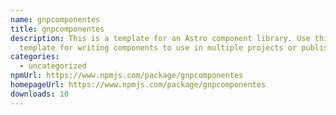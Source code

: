 ```yaml
---
name: gnpcomponentes
title: gnpcomponentes
description: This is a template for an Astro component library. Use this
  template for writing components to use in multiple projects or publish to NPM.
categories:
  - uncategorized
npmUrl: https://www.npmjs.com/package/gnpcomponentes
homepageUrl: https://www.npmjs.com/package/gnpcomponentes
downloads: 10
---
```

